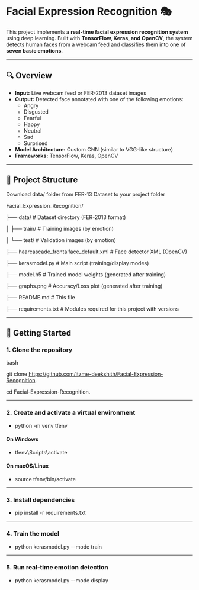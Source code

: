 # Facial Expression Recognition 🎭

This project implements a **real-time facial expression recognition system** using deep learning. Built with **TensorFlow, Keras, and OpenCV**, the system detects human faces from a webcam feed and classifies them into one of **seven basic emotions**.

---

## 🔍 Overview

- **Input:** Live webcam feed or FER-2013 dataset images  
- **Output:** Detected face annotated with one of the following emotions:
  - Angry
  - Disgusted
  - Fearful
  - Happy
  - Neutral
  - Sad
  - Surprised
- **Model Architecture:** Custom CNN (similar to VGG-like structure)  
- **Frameworks:** TensorFlow, Keras, OpenCV

---

## 📁 Project Structure
Download data/ folder from FER-13 Dataset to your project folder

Facial_Expression_Recognition/

├── data/ # Dataset directory (FER-2013 format)

  │ ├── train/ # Training images (by emotion)

  │ └── test/ # Validation images (by emotion)

├── haarcascade_frontalface_default.xml # Face detector XML (OpenCV)

├── kerasmodel.py                       # Main script (training/display modes)

├── model.h5                            # Trained model weights (generated after training)

├── graphs.png                          # Accuracy/Loss plot (generated after training)

├── README.md                           # This file

├── requirements.txt                    # Modules required for this project with versions



---

## 🚀 Getting Started

### 1. Clone the repository
bash

git clone https://github.com/itzme-deekshith/Facial-Expression-Recognition.

cd Facial-Expression-Recognition.

---
### 2. Create and activate a virtual environment
- python -m venv tfenv
#### On Windows
- tfenv\Scripts\activate
#### On macOS/Linux
- source tfenv/bin/activate
---
### 3. Install dependencies
- pip install -r requirements.txt
---
### 4. Train the model
- python kerasmodel.py --mode train

---
### 5. Run real-time emotion detection
- python kerasmodel.py --mode display

